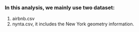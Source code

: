 ### In this analysis, we mainly use two dataset:
1. airbnb.csv
2. nynta.csv, it includes the New York geometry information.
